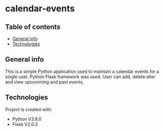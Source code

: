 


# calendar-events

## Table of contents
* [General info](#general-info)
* [Technologies](#technologies)

## General info
This is a simple Python application used to maintain a calendar events for a single user.
Python Flask framework was used.
User can add, delete alter and view upcomming and past events.

## Technologies
Project is created with:
* Python V3.8.0
* Flask V2.0.2

